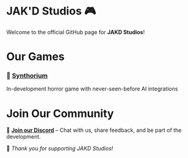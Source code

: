 
# JAK'D Studios 🎮

Welcome to the official GitHub page for **JAKD Studios**!


# Our Games

### 🌟 [Synthorium](https://github.com/JAKD-Studios/Synthorium)
In-development horror game with never-seen-before AI integrations


# Join Our Community

💬 **[Join our Discord](https://discord.gg/your-discord-link)** – Chat with us, share feedback, and be part of the development.


💖 *Thank you for supporting JAKD Studios!*

